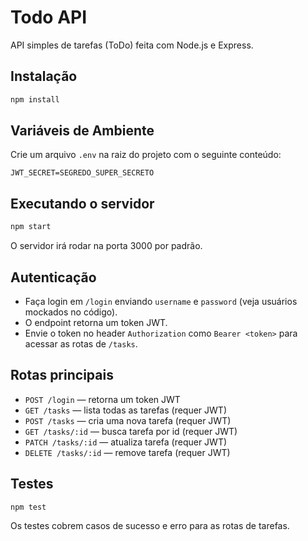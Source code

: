 # Todo API

API simples de tarefas (ToDo) feita com Node.js e Express.

## Instalação

```bash
npm install
```

## Variáveis de Ambiente

Crie um arquivo `.env` na raiz do projeto com o seguinte conteúdo:

```
JWT_SECRET=SEGREDO_SUPER_SECRETO
```

## Executando o servidor

```bash
npm start
```

O servidor irá rodar na porta 3000 por padrão.

## Autenticação

- Faça login em `/login` enviando `username` e `password` (veja usuários mockados no código).
- O endpoint retorna um token JWT.
- Envie o token no header `Authorization` como `Bearer <token>` para acessar as rotas de `/tasks`.

## Rotas principais

- `POST /login` — retorna um token JWT
- `GET /tasks` — lista todas as tarefas (requer JWT)
- `POST /tasks` — cria uma nova tarefa (requer JWT)
- `GET /tasks/:id` — busca tarefa por id (requer JWT)
- `PATCH /tasks/:id` — atualiza tarefa (requer JWT)
- `DELETE /tasks/:id` — remove tarefa (requer JWT)

## Testes

```bash
npm test
```

Os testes cobrem casos de sucesso e erro para as rotas de tarefas. 
